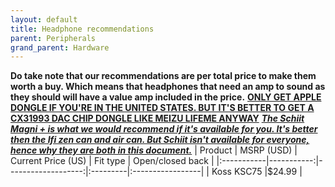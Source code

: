 ```yaml
---
layout: default
title: Headphone recommendations
parent: Peripherals
grand_parent: Hardware
---
```

**Do take note that our recommendations are per total price to make them worth a buy. Which means that headphones that need an amp to sound as they should will have a value amp included in the price.**
<u>**ONLY GET APPLE DONGLE IF YOU'RE IN THE UNITED STATES. BUT IT'S BETTER TO GET A CX31993 DAC CHIP DONGLE LIKE MEIZU LIFEME ANYWAY**</u>
<u>***The Schiit Magni + is what we would recommend if it's available for you. It's better then the Ifi zen can and air can. But Schiit isn't available for everyone, hence why they are both in this document.***</u>
| Product    | MSRP (USD) | Current Price (US) | Fit type | Open/closed back | 
|:-----------|-----------:|-------------------:|:---------|:-----------------|
| Koss KSC75 |$24.99      |
